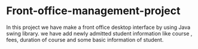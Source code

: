 # Front-office-management-project
In this project we have make a front office desktop interface by using Java swing library.
we have add newly admitted student information like course , fees, duration of course and some basic information of student.

